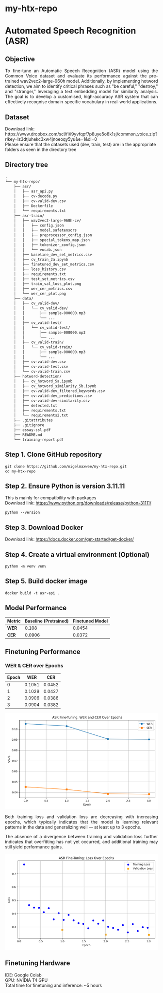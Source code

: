 # my-htx-repo
# Automated Speech Recognition (ASR)

## Objective
<p align="justify">
To fine-tune an Automatic Speech Recognition (ASR) model using the Common Voice dataset and evaluate its performance against the pre-trained wav2vec2-large-960h model. Additionally, by implementing hotword detection, we aim to identify critical phrases such as "be careful," "destroy," and "stranger," leveraging a text embedding model for similarity analysis. The goal is to develop a customised, high-accuracy ASR system that can effectively recognise domain-specific vocabulary in real-world applications.
</p>

## Dataset
</p>
Download link: https://www.dropbox.com/scl/fi/i9yvfqpf7p8uye5o8k1sj/common_voice.zip?rlkey=lz3dtjuhekc3xw4jnoeoqy5yu&e=1&dl=0 <br>
Please ensure that the datasets used (dev, train, test) are in the appropriate folders as seen in the directory tree
</p>

## Directory tree

``` 
.
└── my-htx-repo/
    ├── asr/
    │   ├── asr_api.py
    │   ├── cv-decode.py
    │   ├── cv-valid-dev.csv
    │   ├── Dockerfile
    │   └── requirements.txt
    ├── asr-train/
    │   ├── wav2vec2-large-960h-cv/
    │   │   ├── config.json
    │   │   ├── model.safetensors
    │   │   ├── preprocessor_config.json
    │   │   ├── special_tokens_map.json
    │   │   ├── tokenizer_config.json
    │   │   └── vocab.json
    │   ├── baseline_dev_set_metrics.csv
    │   ├── cv_train_2a.ipynb
    │   ├── finetuned_dev_set_metrics.csv
    │   ├── loss_history.csv
    │   ├── requirements.txt
    │   ├── test_set_metrics.csv
    │   ├── train_val_loss_plot.png
    │   ├── wer_cer_metrics.csv
    │   └── wer_cer_plot.png
    ├── data/
    │   ├── cv_valid-dev/
    │   │   └── cv_valid-dev/
    │   │       ├── sample-000000.mp3
    │   │       └── ...
    │   ├── cv_valid-test/
    │   │   └── cv_valid-test/
    │   │       ├── sample-000000.mp3
    │   │       └── ...  
    │   ├── cv_valid-train/
    │   │   └── cv_valid-train/
    │   │       ├── sample-000000.mp3
    │   │       └── ...
    │   ├── cv-valid-dev.csv
    │   ├── cv-valid-test.csv
    │   └── cv-valid-train.csv
    ├── hotword-detection/
    │   ├── cv_hotword_5a.ipynb
    │   ├── cv_hotword_similarity_5b.ipynb
    │   ├── cv-valid-dev_filtered_keywords.csv
    │   ├── cv-valid-dev_predictions.csv
    │   ├── cv-valid-dev-similarity.csv
    │   ├── detected.txt
    │   ├── requirements.txt
    │   └── requirements2.txt
    ├── .gitattributes
    ├── .gitignore
    ├── essay-ssl.pdf
    ├── README.md
    └── training-report.pdf
```

## Step 1. Clone GitHub repository 
```
git clone https://github.com/nigelmaxwee/my-htx-repo.git
cd my-htx-repo
```

## Step 2. Ensure Python is version 3.11.11
This is mainly for compatibility with packages <br>
Download link: https://www.python.org/downloads/release/python-31111/
```
python --version
```

## Step 3. Download Docker
Download link: https://docs.docker.com/get-started/get-docker/

## Step 4. Create a virtual environment (Optional)
```
python -m venv venv
```

## Step 5. Build docker image
```
docker build -t asr-api .
```
## Model Performance
| Metric | Baseline (Pretrained) | Finetuned Model |
|--------|------------------------|-----------------|
| **WER** | 0.108 | 0.0454 |
| **CER** | 0.0906 | 0.0372 |

## Finetuning Performance
### WER & CER over Epochs

| Epoch | WER       | CER       |
|-------|-----------|-----------|
| 0     | 0.1051    | 0.0452    |
| 1     | 0.1029    | 0.0427    |
| 2     | 0.0906    | 0.0386    |
| 3     | 0.0904    | 0.0382    |

![Training vs Validation Loss](asr-train/wer_cer_plot.png)
<p align="justify">
Both training loss and validation loss are decreasing with increasing epochs, which typically indicates that the model is learning relevant patterns in the data and generalizing well — at least up to 3 epochs. <br>
<p align="justify">
The absence of a divergence between training and validation loss further indicates that overfitting has not yet occurred, and additional training may still yield performance gains. <br>

![Training vs Validation Loss](asr-train/train_val_loss_plot.png)

## Finetuning Hardware
IDE: Google Colab <br>
GPU: NVIDIA T4 GPU <br>
Total time for finetuning and inference: ~5 hours